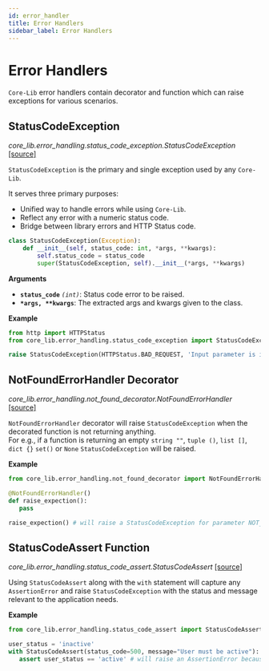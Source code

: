 ```yaml
---
id: error_handler
title: Error Handlers
sidebar_label: Error Handlers
---
```


# Error Handlers
`Core-Lib` error handlers contain decorator and function which can raise exceptions for various scenarios.

## StatusCodeException

*core_lib.error_handling.status_code_exception.StatusCodeException* [[source]](https://github.com/shay-te/core-lib/blob/5b8b2a4ca73dfd29138a216eb1f5648a5ae9be55/core_lib/error_handling/status_code_exception.py#L1)

`StatusCodeException` is the primary and single exception used by any `Core-Lib`.

It serves three primary purposes:

- Unified way to handle errors while using `Core-Lib`.
- Reflect any error with a numeric status code.
- Bridge between library errors and HTTP Status code.

```python
class StatusCodeException(Exception):
    def __init__(self, status_code: int, *args, **kwargs):
        self.status_code = status_code
        super(StatusCodeException, self).__init__(*args, **kwargs)
```

**Arguments**

- **`status_code`** *`(int)`*: Status code error to be raised.
- __`*args, **kwargs`__: The extracted args and kwargs given to the class.

**Example**

```python
from http import HTTPStatus
from core_lib.error_handling.status_code_exception import StatusCodeException

raise StatusCodeException(HTTPStatus.BAD_REQUEST, 'Input parameter is invalid')
```



## NotFoundErrorHandler Decorator

*core_lib.error_handling.not_found_decorator.NotFoundErrorHandler* [[source]](https://github.com/shay-te/core-lib/blob/5b8b2a4ca73dfd29138a216eb1f5648a5ae9be55/core_lib/error_handling/not_found_decorator.py#L11)


`NotFoundErrorHandler` decorator will raise `StatusCodeException` when the decorated function is not returning anything.  
For e.g., if a function is returning an empty `string ""`, `tuple ()`, `list []`, `dict {}` `set()` or `None` `StatusCodeException` will be raised.

**Example**

 ```python
from core_lib.error_handling.not_found_decorator import NotFoundErrorHandler

@NotFoundErrorHandler()
def raise_expection():
    pass

raise_expection() # will raise a StatusCodeException for parameter NOT_FOUND
```



## StatusCodeAssert Function

*core_lib.error_handling.status_code_assert.StatusCodeAssert* [[source]](https://github.com/shay-te/core-lib/blob/5b8b2a4ca73dfd29138a216eb1f5648a5ae9be55/core_lib/error_handling/status_code_assert.py#L9)

Using `StatusCodeAssert` along with the `with` statement will capture any `AssertionError` and raise `StatusCodeException` with the status and message relevant to the application needs.

**Example**
 ```python
from core_lib.error_handling.status_code_assert import StatusCodeAssert

user_status = 'inactive'
with StatusCodeAssert(status_code=500, message="User must be active"):
    assert user_status == 'active' # will raise an AssertionError because the status is inactive.
```

